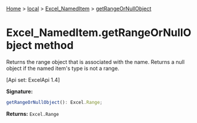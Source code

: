 [Home](./index) &gt; [local](local.md) &gt; [Excel\_NamedItem](local.excel_nameditem.md) &gt; [getRangeOrNullObject](local.excel_nameditem.getrangeornullobject.md)

# Excel\_NamedItem.getRangeOrNullObject method

Returns the range object that is associated with the name. Returns a null object if the named item's type is not a range. 

 \[Api set: ExcelApi 1.4\]

**Signature:**
```javascript
getRangeOrNullObject(): Excel.Range;
```
**Returns:** `Excel.Range`

